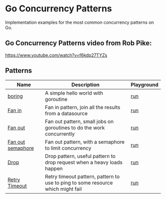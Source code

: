 # Go Concurrency Patterns

Implementation examples for the most common concurrency patterns on Go.

## Go Concurrency Patterns video from Rob Pike:
https://www.youtube.com/watch?v=f6kdp27TYZs

## Patterns

| Name                                                           | Description                                                                     | Playground                                   |
|----------------------------------------------------------------|---------------------------------------------------------------------------------|----------------------------------------------|
| [boring](/boring/boring.go)                                    | A simple hello world with goroutine                                             | [run](https://play.golang.org/p/8fyYDEqfgqf) | 
| [Fan in](/fan-in/fan-in.go)                                    | Fan in pattern, join all the results from a datasource                          | [run](https://play.golang.org/p/K2_nv3Kyahn) | 
| [Fan out](/fan-out/fan-out.go)                                 | Fan out pattern, small jobs on goroutines to do the work concurrently           | [run](https://play.golang.org/p/8iwjE9azXF6) |
| [Fan out semaphore](/fan-out-semaphore/fan-out-semaphore.go)   | Fan out pattern, with a semaphore to limit concurrency                          | [run](https://go.dev/play/p/zTZ4VIDsN4k)     |
| [Drop](/drop/drop.go)                                          | Drop pattern, useful pattern to drop request when a heavy loads happen          | [run](https://play.golang.org/p/wwmN-9bwF9M) | 
| [Retry Timeout](/retry-timeout/retry-timeout.go)               | Retry timeout pattern, pattern to use to ping to some resource which might fail | [run](https://play.golang.org/p/NgbgDUFUvnY) | 